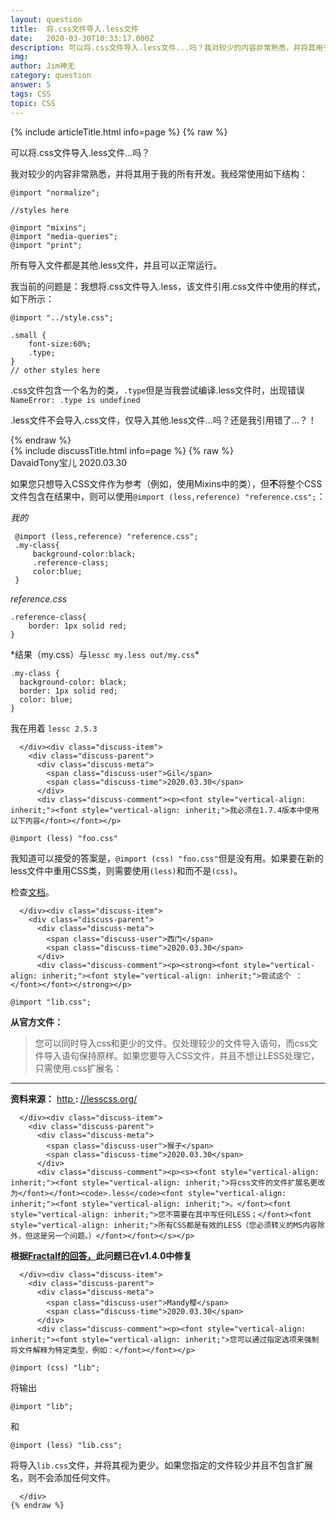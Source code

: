 ```yaml
---
layout: question
title:  将.css文件导入.less文件
date:   2020-03-30T10:33:17.000Z
description: 可以将.css文件导入.less文件...吗？我对较少的内容非常熟悉，并将其用于我的所有开发。我经常使用如下结构：\`import "normali...
img: 
author: Jim神无
category: question
answer: 5
tags: CSS
topic: CSS
---
```

<div class="article-root">
  <div class="article">
    {% include articleTitle.html info=page %}
    {% raw %}
    <div class="article-content"><p><font style="vertical-align: inherit;"><font style="vertical-align: inherit;">可以将.css文件导入.less文件...吗？</font></font></p>

<p><font style="vertical-align: inherit;"><font style="vertical-align: inherit;">我对较少的内容非常熟悉，并将其用于我的所有开发。</font><font style="vertical-align: inherit;">我经常使用如下结构：</font></font></p>

<pre class="lang-css prettyprint-override"><code>@import "normalize";<font></font>
<font></font>
//styles here<font></font>
<font></font>
@import "mixins";<font></font>
@import "media-queries";<font></font>
@import "print";<font></font>
</code></pre>

<p><font style="vertical-align: inherit;"><font style="vertical-align: inherit;">所有导入文件都是其他.less文件，并且可以正常运行。</font></font></p>

<p><font style="vertical-align: inherit;"><font style="vertical-align: inherit;">我当前的问题是：我想将.css文件导入.less，该文件引用.css文件中使用的样式，如下所示：</font></font></p>

<pre class="lang-css prettyprint-override"><code>@import "../style.css";<font></font>
<font></font>
.small {<font></font>
    font-size:60%;<font></font>
    .type;<font></font>
}<font></font>
// other styles here<font></font>
</code></pre>

<p><font style="vertical-align: inherit;"><font style="vertical-align: inherit;">.css文件包含一个名为的类，</font></font><code>.type</code><font style="vertical-align: inherit;"><font style="vertical-align: inherit;">但是当我尝试编译.less文件时，出现错误</font></font><code>NameError: .type is undefined</code> </p>

<p><font style="vertical-align: inherit;"><font style="vertical-align: inherit;">.less文件不会导入.css文件，仅导入其他.less文件...吗？</font><font style="vertical-align: inherit;">还是我引用错了...？！</font></font></p></div>
    {% endraw %}
  </div>

  <div class="discuss-wrapper">
    {% include discussTitle.html info=page %}
    {% raw %}
    <div class="discuss-item">
        <div class="discuss-parent">
          <div class="discuss-meta">
            <span class="discuss-user">DavaidTony宝儿</span>
            <span class="discuss-time">2020.03.30</span>
          </div>
          <div class="discuss-comment"><p><font style="vertical-align: inherit;"><font style="vertical-align: inherit;">如果您只想导入CSS文件作为参考（例如，使用Mixins中的类），但</font></font><strong><font style="vertical-align: inherit;"><font style="vertical-align: inherit;">不</font></font></strong><font style="vertical-align: inherit;"><font style="vertical-align: inherit;">将整个CSS文件包含在结果中，则可以使用</font></font><code>@import (less,reference) "reference.css";</code><font style="vertical-align: inherit;"><font style="vertical-align: inherit;">：</font></font></p>

<p><em><font style="vertical-align: inherit;"><font style="vertical-align: inherit;">我的</font></font></em></p>

<pre><code> @import (less,reference) "reference.css";<font></font>
 .my-class{<font></font>
     background-color:black;<font></font>
     .reference-class;<font></font>
     color:blue;<font></font>
 }<font></font>
</code></pre>

<p><em><font style="vertical-align: inherit;"><font style="vertical-align: inherit;">reference.css</font></font></em></p>

<pre><code>.reference-class{<font></font>
    border: 1px solid red;<font></font>
}<font></font>
</code></pre>

<p><font style="vertical-align: inherit;"><font style="vertical-align: inherit;">*结果（my.css）与</font></font><code>lessc my.less out/my.css</code><font style="vertical-align: inherit;"><font style="vertical-align: inherit;">*</font></font></p>

<pre><code>.my-class {<font></font>
  background-color: black;<font></font>
  border: 1px solid red;<font></font>
  color: blue;<font></font>
}<font></font>
</code></pre>

<p><font style="vertical-align: inherit;"><font style="vertical-align: inherit;">我在用着 </font></font><code>lessc 2.5.3</code></p></div>
        </div>
        
      </div><div class="discuss-item">
        <div class="discuss-parent">
          <div class="discuss-meta">
            <span class="discuss-user">Gil</span>
            <span class="discuss-time">2020.03.30</span>
          </div>
          <div class="discuss-comment"><p><font style="vertical-align: inherit;"><font style="vertical-align: inherit;">我必须在1.7.4版本中使用以下内容</font></font></p>

<pre><code>@import (less) "foo.css"
</code></pre>

<p><font style="vertical-align: inherit;"><font style="vertical-align: inherit;">我知道可以接受的答案是，</font></font><code>@import (css) "foo.css"</code><font style="vertical-align: inherit;"><font style="vertical-align: inherit;">但是没有用。</font><font style="vertical-align: inherit;">如果要在新的less文件中重用CSS类，则需要使用</font></font><code>(less)</code><font style="vertical-align: inherit;"><font style="vertical-align: inherit;">和而不是</font></font><code>(css)</code><font style="vertical-align: inherit;"><font style="vertical-align: inherit;">。</font></font></p>

<p><font style="vertical-align: inherit;"><font style="vertical-align: inherit;">检查</font></font><a href="http://lesscss.org/features/#import-options-less" rel="noreferrer"><font style="vertical-align: inherit;"><font style="vertical-align: inherit;">文档</font></font></a><font style="vertical-align: inherit;"><font style="vertical-align: inherit;">。</font></font></p></div>
        </div>
        
      </div><div class="discuss-item">
        <div class="discuss-parent">
          <div class="discuss-meta">
            <span class="discuss-user">西门</span>
            <span class="discuss-time">2020.03.30</span>
          </div>
          <div class="discuss-comment"><p><strong><font style="vertical-align: inherit;"><font style="vertical-align: inherit;">尝试这个 ：</font></font></strong></p>

<pre><code>@import "lib.css";
</code></pre>

<p><strong><font style="vertical-align: inherit;"><font style="vertical-align: inherit;">从官方文件：</font></font></strong></p>

<blockquote>
  <p><font style="vertical-align: inherit;"><font style="vertical-align: inherit;">您可以同时导入css和更少的文件。</font><font style="vertical-align: inherit;">仅处理较少的文件导入语句，而css文件导入语句保持原样。</font><font style="vertical-align: inherit;">如果您要导入CSS文件，并且不想让LESS处理它，只需使用.css扩展名：</font></font></p>
</blockquote>

<hr>

<p><strong><font style="vertical-align: inherit;"><font style="vertical-align: inherit;">资料来源：</font></font></strong> <font style="vertical-align: inherit;"><a href="http://lesscss.org/"><font style="vertical-align: inherit;">http </font></a><strong><font style="vertical-align: inherit;">: </font></strong></font><a href="http://lesscss.org/"><font style="vertical-align: inherit;"><font style="vertical-align: inherit;">//lesscss.org/</font></font></a></p></div>
        </div>
        
      </div><div class="discuss-item">
        <div class="discuss-parent">
          <div class="discuss-meta">
            <span class="discuss-user">猴子</span>
            <span class="discuss-time">2020.03.30</span>
          </div>
          <div class="discuss-comment"><p><s><font style="vertical-align: inherit;"><font style="vertical-align: inherit;">将css文件的文件扩展名更改为</font></font><code>.less</code><font style="vertical-align: inherit;"><font style="vertical-align: inherit;">。</font><font style="vertical-align: inherit;">您不需要在其中写任何LESS；</font><font style="vertical-align: inherit;">所有CSS都是有效的LESS（您必须转义的MS内容除外，但这是另一个问题。）</font></font></s></p>

<p><strong><font style="vertical-align: inherit;"><font style="vertical-align: inherit;">根据</font></font><a href="https://stackoverflow.com/a/16830938/7469"><font style="vertical-align: inherit;"><font style="vertical-align: inherit;">Fractalf的回答，</font></font></a><font style="vertical-align: inherit;"><font style="vertical-align: inherit;">此问题已在v1.4.0中修复</font></font></strong></p></div>
        </div>
        
      </div><div class="discuss-item">
        <div class="discuss-parent">
          <div class="discuss-meta">
            <span class="discuss-user">Mandy樱</span>
            <span class="discuss-time">2020.03.30</span>
          </div>
          <div class="discuss-comment"><p><font style="vertical-align: inherit;"><font style="vertical-align: inherit;">您可以通过指定选项来强制将文件解释为特定类型，例如：</font></font></p>

<pre><code>@import (css) "lib";
</code></pre>

<p><font style="vertical-align: inherit;"><font style="vertical-align: inherit;">将输出</font></font></p>

<pre><code>@import "lib";
</code></pre>

<p><font style="vertical-align: inherit;"><font style="vertical-align: inherit;">和</font></font></p>

<pre><code>@import (less) "lib.css";
</code></pre>

<p><font style="vertical-align: inherit;"><font style="vertical-align: inherit;">将导入</font></font><code>lib.css</code><font style="vertical-align: inherit;"><font style="vertical-align: inherit;">文件，并将其视为更少。</font><font style="vertical-align: inherit;">如果您指定的文件较少并且不包含扩展名，则不会添加任何文件。</font></font></p></div>
        </div>
        
      </div>
    {% endraw %}
  </div>
<div>
